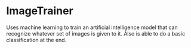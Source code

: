 # ImageTrainer
Uses machine learning to train an artificial intelligence model that can recognize whatever set of images is given to it.
Also is able to do a basic classification at the end.
